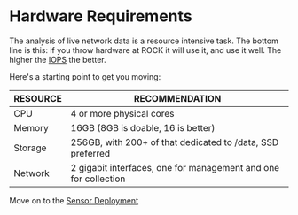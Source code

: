 # Hardware Requirements

The analysis of live network data is a resource intensive task. The bottom line
is this: if you throw hardware at ROCK it will use it, and use it well. The higher
the [IOPS](https://en.wikipedia.org/wiki/IOPS) the better.

Here's a starting point to get you moving:

| RESOURCE | RECOMMENDATION                                                  |
|----------|-----------------------------------------------------------------|
| CPU      | 4 or more physical cores                                        |
| Memory   | 16GB (8GB is doable, 16 is better)                              |
| Storage  | 256GB, with 200+ of that dedicated to /data, SSD preferred      |
| Network  | 2 gigabit interfaces, one for management and one for collection |

Move on to the [Sensor Deployment](sensordeploy.md)
